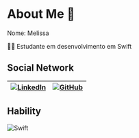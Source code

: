 # About Me 💬


Nome: Melissa

👩‍💻 Estudante em desenvolvimento em Swift 

## Social Network

| [![LinkedIn](https://img.shields.io/badge/LinkedIn-000?style=for-the-badge&logo=linkedin&logoColor=0E76A8)](https://www.linkedin.com/in/melissaffortes/)             | [![GitHub](https://img.shields.io/badge/GitHub-000?style=for-the-badge&logo=github&logoColor=0E76A8)](https://github.com/melissaffortes)                                                                |
| ----------------- | ------------------------------------------------------------------ |


## Hability

![Swift](https://img.shields.io/badge/Swift-000?style=for-the-badge&logo=swift)
